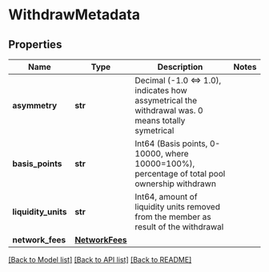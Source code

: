 # WithdrawMetadata

## Properties
Name | Type | Description | Notes
------------ | ------------- | ------------- | -------------
**asymmetry** | **str** | Decimal (-1.0 &lt;&#x3D;&gt; 1.0), indicates how assymetrical the withdrawal was. 0 means totally symetrical | 
**basis_points** | **str** | Int64 (Basis points, 0-10000, where 10000&#x3D;100%), percentage of total pool ownership withdrawn | 
**liquidity_units** | **str** | Int64, amount of liquidity units removed from the member as result of the withdrawal | 
**network_fees** | [**NetworkFees**](NetworkFees.md) |  | 

[[Back to Model list]](../README.md#documentation-for-models) [[Back to API list]](../README.md#documentation-for-api-endpoints) [[Back to README]](../README.md)

